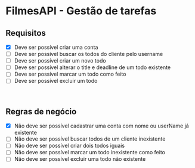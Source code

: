 # FilmesAPI - Gestão de tarefas

## **Requisitos**

- [x] Deve ser possível criar uma conta <br />
- [ ] Deve ser possível buscar os todos do cliente pelo username <br />
- [ ] Deve ser possível criar um novo todo <br />
- [ ] Deve ser possível alterar o title e deadline de um todo existente <br />
- [ ] Deve ser possível marcar um todo como feito <br />
- [ ] Deve ser possível excluir um todo <br />

<br />

## **Regras de negócio**

- [x] Não deve ser possível cadastrar uma conta com nome ou userName já existente<br />
- [ ] Não deve ser possível buscar todos de um cliente inexistente <br />
- [ ] Não deve ser possível criar dois todos iguais <br />
- [ ] Não deve ser possível marcar um todo inexistente como feito <br />
- [ ] Não deve ser possível excluir uma todo não existente<br />
